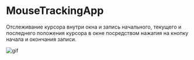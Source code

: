 # MouseTrackingApp

Отслеживание курсора внутри окна и запись начального, текущего и последнего положения курсора в окне посредством нажатия на кнопку начала и окончания записи.

![gif]([https://gifyu.com/image/Sunas](https://s12.gifyu.com/images/Sunas.gif))
